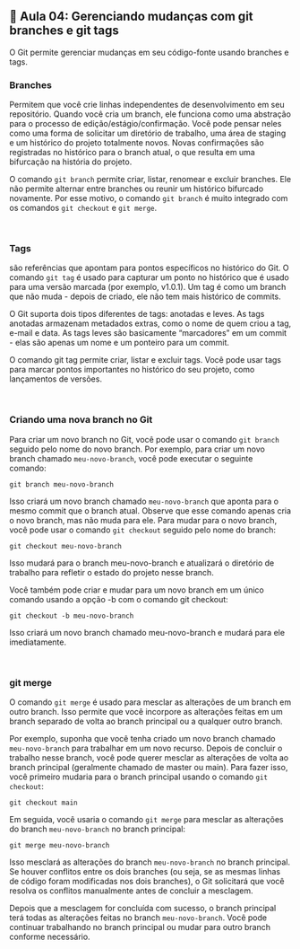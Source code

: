 ## 📝 Aula 04: Gerenciando mudanças com git branches e git tags
O Git permite gerenciar mudanças em seu código-fonte usando branches e tags.

### Branches 
Permitem que você crie linhas independentes de desenvolvimento em seu repositório. Quando você cria um branch, ele funciona como uma abstração para o processo de edição/estágio/confirmação. Você pode pensar neles como uma forma de solicitar um diretório de trabalho, uma área de staging e um histórico do projeto totalmente novos. Novas confirmações são registradas no histórico para o branch atual, o que resulta em uma bifurcação na história do projeto.

O comando ``git branch`` permite criar, listar, renomear e excluir branches. Ele não permite alternar entre branches ou reunir um histórico bifurcado novamente. Por esse motivo, o comando ``git branch`` é muito integrado com os comandos ``git checkout`` e ``git merge``.

<br>

### Tags 
são referências que apontam para pontos específicos no histórico do Git. O comando ``git tag`` é usado para capturar um ponto no histórico que é usado para uma versão marcada (por exemplo, v1.0.1). Um tag é como um branch que não muda - depois de criado, ele não tem mais histórico de commits.

O Git suporta dois tipos diferentes de tags: anotadas e leves. As tags anotadas armazenam metadados extras, como o nome de quem criou a tag, e-mail e data. As tags leves são basicamente “marcadores” em um commit - elas são apenas um nome e um ponteiro para um commit.

O comando git tag permite criar, listar e excluir tags. Você pode usar tags para marcar pontos importantes no histórico do seu projeto, como lançamentos de versões.

<br>

### Criando uma nova branch no Git
Para criar um novo branch no Git, você pode usar o comando ``git branch`` seguido pelo nome do novo branch. Por exemplo, para criar um novo branch chamado ``meu-novo-branch``, você pode executar o seguinte comando:
```
git branch meu-novo-branch
```

Isso criará um novo branch chamado ``meu-novo-branch`` que aponta para o mesmo commit que o branch atual. Observe que esse comando apenas cria o novo branch, mas não muda para ele. Para mudar para o novo branch, você pode usar o comando ``git checkout`` seguido pelo nome do branch:
```
git checkout meu-novo-branch
```

Isso mudará para o branch meu-novo-branch e atualizará o diretório de trabalho para refletir o estado do projeto nesse branch.

Você também pode criar e mudar para um novo branch em um único comando usando a opção -b com o comando git checkout:
```
git checkout -b meu-novo-branch
```

Isso criará um novo branch chamado meu-novo-branch e mudará para ele imediatamente.

<br>

### git merge
O comando ``git merge`` é usado para mesclar as alterações de um branch em outro branch. Isso permite que você incorpore as alterações feitas em um branch separado de volta ao branch principal ou a qualquer outro branch.

Por exemplo, suponha que você tenha criado um novo branch chamado ``meu-novo-branch`` para trabalhar em um novo recurso. Depois de concluir o trabalho nesse branch, você pode querer mesclar as alterações de volta ao branch principal (geralmente chamado de master ou main). Para fazer isso, você primeiro mudaria para o branch principal usando o comando ``git checkout``:
```
git checkout main
```

Em seguida, você usaria o comando ``git merge`` para mesclar as alterações do branch ``meu-novo-branch`` no branch principal:
```
git merge meu-novo-branch
```

Isso mesclará as alterações do branch ``meu-novo-branch`` no branch principal. Se houver conflitos entre os dois branches (ou seja, se as mesmas linhas de código foram modificadas nos dois branches), o Git solicitará que você resolva os conflitos manualmente antes de concluir a mesclagem.

Depois que a mesclagem for concluída com sucesso, o branch principal terá todas as alterações feitas no branch ``meu-novo-branch``. Você pode continuar trabalhando no branch principal ou mudar para outro branch conforme necessário.

<br>

